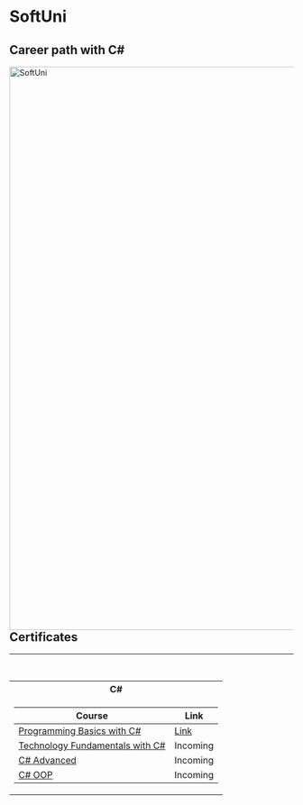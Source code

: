 # SoftUni
## Career path with C#

<img align="right" alt="SoftUni" width="1000" src = "https://github.com/stoyantsiparov/SoftUni/assets/133793181/fc07c166-9f9e-4b80-bb1e-413c744e4960">


<h2> Certificates </h2>

---

<table align="left">
  
<br/>

<tr>
  <th> C# </th>
</tr>

<tr>
<td>

| **Course**                                                 | **Link**                                                                 |
|------------------------------------------------------------|--------------------------------------------------------------------------|
| <a href="https://softuni.bg/courses/programming-basics" > Programming Basics with C# </a>                                                                                                                                        |<a href="https://softuni.bg/certificates/details/170390/aae80e3d">Link</a>|                          
| <a href="https://softuni.bg/courses/programming-fundamentals-csharp-java-js-python"> Technology Fundamentals with C# </a>                                                                                                        | <!-- <a href=""> Link</a> --> Incoming|
| <a href="https://softuni.bg/courses/csharp-advanced"> C# Advanced </a>                                                                                                                                                          | <!-- <a href=""> Link</a> --> Incoming|
| <a href="https://softuni.bg/courses/c-sharp-oop"> C# OOP </a>                                                                                                                                                                    | <!-- <a href=""> Link</a> --> Incoming|
</td>
